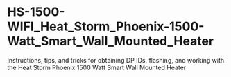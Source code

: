 # HS-1500-WIFI_Heat_Storm_Phoenix-1500-Watt_Smart_Wall_Mounted_Heater
Instructions, tips, and tricks for obtaining DP IDs, flashing, and working with the Heat Storm Phoenix 1500 Watt Smart Wall Mounted Heater
